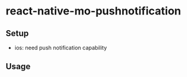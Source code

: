 # react-native-mo-pushnotification

## Setup
- ios: need push notification capability

## Usage

```ts
```
